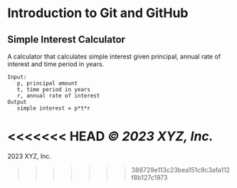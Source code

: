 # Introduction to Git and GitHub

## Simple Interest Calculator

A calculator that calculates simple interest given principal, annual rate of interest and time period in years.

```
Input:
   p, principal amount
   t, time period in years
   r, annual rate of interest
Output
   simple interest = p*t*r
```

<<<<<<< HEAD
_© 2023 XYZ, Inc._
=======
2023 XYZ, Inc.
>>>>>>> 388729e113c23bea151c9c3afa112f8b127c1973

